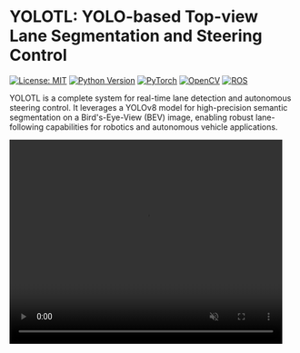# YOLOTL: YOLO-based Top-view Lane Segmentation and Steering Control

[![License: MIT](https://img.shields.io/badge/License-MIT-yellow.svg)](https://opensource.org/licenses/MIT)
[![Python Version](https://img.shields.io/badge/python-3.8+-blue.svg)](https://www.python.org/downloads/)
[![PyTorch](https://img.shields.io/badge/PyTorch-%23EE4C2C.svg?style=for-the-badge&logo=PyTorch&logoColor=white)](https://pytorch.org/)
[![OpenCV](https://img.shields.io/badge/OpenCV-%235C3EE8.svg?style=for-the-badge&logo=OpenCV&logoColor=white)](https://opencv.org/)
[![ROS](https://img.shields.io/badge/ROS-%2322314E.svg?style=for-the-badge&logo=ROS&logoColor=white)](http://www.ros.org/)

YOLOTL is a complete system for real-time lane detection and autonomous steering control. It leverages a YOLOv8 model for high-precision semantic segmentation on a Bird's-Eye-View (BEV) image, enabling robust lane-following capabilities for robotics and autonomous vehicle applications.

<td align="center">
    <video src="https://github.com/Highsky7/YOLOTL/blob/main/YOLOTL1.mp4" width="480" height="360" autoplay loop muted playsinline>
</td>
<td align="center">
    <video src="https://github.com/Highsky7/YOLOTL/blob/main/YOLOTL2.mp4" width="480" height="360" autoplay loop muted playsinline>
</td>

## 📋 Table of Contents

*   [Getting Started](#-getting-started)
*   [Usage](#-usage)
*   [Training](#-training)
*   [Model Zoo](#-model-zoo)
*   [Dataset](#-dataset)
*   [Features](#-features)
*   [How It Works](#-how-it-works)
*   [Citation](#-citation)
*   [License](#-license)

## 🚀 Getting Started

### Prerequisites

-   Python 3.8+
-   PyTorch
-   OpenCV
-   NumPy
-   Ultralytics YOLOv8
-   ROS (for the ROS-integrated version)
    -   `rospy`, `cv_bridge`, `sensor_msgs`, `std_msgs`, etc.

### Installation

1.  **Clone the repository:**
    ```bash
    git clone https://github.com/your-username/YOLOTL.git
    cd YOLOTL
    ```

2.  **Install Python dependencies:**
    ```bash
    pip install torch torchvision torchaudio
    pip install opencv-python numpy ultralytics
    ```

3.  **(For ROS users) Build the Catkin workspace:**
    ```bash
    cd /path/to/your/catkin_ws
    catkin_make
    source devel/setup.bash
    ```

## Usage

You can run the project in two modes: with ROS for live integration or as a standalone script on a video file.

### 1. Live Demo with ROS

This mode is for controlling a real robot or vehicle equipped with a camera and ROS.

1.  **Launch your camera node:**
    ```bash
    # Example:
    roslaunch your_camera_package your_camera.launch
    ```

2.  **Run the lane follower node:**
    ```bash
    rosrun camera_lane_segmentation demo_with_ros.py --weights /path/to/your/weights.pt --param-file /path/to/your/bev_params.npz
    ```
    The node subscribes to `/usb_cam/image_raw` and publishes the steering angle to `/auto_steer_angle_lane`.

### 2. Standalone Demo on a Video File

This mode is for testing the algorithm on a pre-recorded video.

```bash
python src/camera_lane_segmentation/scripts/demo.py --weights /path/to/your/weights.pt --source /path/to/your/video.mp4 --param-file /path/to/your/bev_params.npz
```

**Arguments:**
-   `--weights`: Path to the pre-trained YOLO model weights (`.pt` file).
-   `--source`: Path to the input video file or a camera index (e.g., `0` for webcam).
-   `--param-file`: Path to the BEV transformation parameters (`.npz` file). You can generate your own using the calibration scripts in `src/camera_lane_segmentation/scripts/utils`.

## 🏋️ Training

The pre-trained model was trained using the Ultralytics YOLOv8 framework. You can retrain the model or fine-tune it on your own data.

1.  **Download the Dataset:** Get the `Topview_Lane` dataset from the [Model Zoo](#-model-zoo) section below.
2.  **Prepare your dataset YAML:** Create a `.yaml` file that points to your training and validation data, like the one included in the dataset.
3.  **Start Training:** Use the `ultralytics` CLI to train a new segmentation model.

    ```bash
    # Example training command
    yolo segment train data=Topview_Lane/data.yaml model=yolov8n-seg.pt epochs=100 imgsz=640
    ```
    For more details, refer to the official [YOLOv8 documentation](https://docs.ultralytics.com/).

## 📦 Model Zoo

The pre-trained model is available on Hugging Face:

| Resource | Download Link |
| :---: | :---: |
| **YOLOTL Model** | [Hugging Face](https://huggingface.co/Highsky7/YOLOTL) |

## 💾 Dataset

The dataset used for training is available on Hugging Face:

| Resource | Download Link |
| :---: | :---: |
| **Topview_Lane Dataset** | [Hugging Face](https://huggingface.co/datasets/Highsky7/Topview_Lane) |

## ✨ Features

-   **High-Precision Lane Segmentation:** Utilizes a YOLOv8 model fine-tuned for segmenting lane markings from a Bird's-Eye-View (BEV) perspective, ensuring high accuracy.
-   **Robust Steering Control:** Implements the Pure Pursuit algorithm to calculate the precise steering angle required to follow the detected lane center.
-   **Intelligent Lane Tracking:** Remembers the position of left and right lanes across frames. This provides stability through temporary occlusions (e.g., when one lane line disappears) and enables reliable differentiation between the two lanes.
-   **Adaptive Control:** Features a dynamic lookahead distance in the Pure Pursuit controller. The lookahead distance automatically adjusts based on the vehicle's speed (throttle), improving stability and smoothness across different velocities.
-   **Flexible Integration:** Offers both a seamless ROS integration for robotics projects and a standalone demo script that can run on any video file for quick testing and development.
-   **Easy Calibration:** Includes helper scripts for generating the BEV transformation parameters from a source image, making it easy to adapt to different camera setups.

## 🔧 How It Works

The system follows a modular pipeline to process images and generate steering commands:

1.  **Camera Input:** Receives a raw image stream from a camera (via ROS) or a video file.
2.  **BEV Transformation:** Warps the input image into a top-down Bird's-Eye-View (BEV) perspective using pre-calibrated parameters.
3.  **YOLOv8 Segmentation:** The BEV image is fed into the trained YOLOv8 model, which outputs a binary mask of the detected lane lines.
4.  **Lane Filtering & Tracking:** The output mask is cleaned using morphological operations. The system then identifies and tracks the left and right lane lines, smoothing the results over time for stability.
5.  **Center Path Calculation:** A central path is computed based on the final positions of the left and right lanes.
6.  **Pure Pursuit Control:** The Pure Pursuit algorithm calculates the optimal steering angle to guide the vehicle along the generated center path.
7.  **Output:** The final steering angle is published to a ROS topic or displayed in the demo window.

## ©️ Citation

This project uses the YOLOv8 model from Ultralytics. If you use this project in your research, please consider citing the original YOLOv8 paper.

## 📄 License

This project is licensed under the MIT License. See the [LICENSE](LICENSE) file for details.
